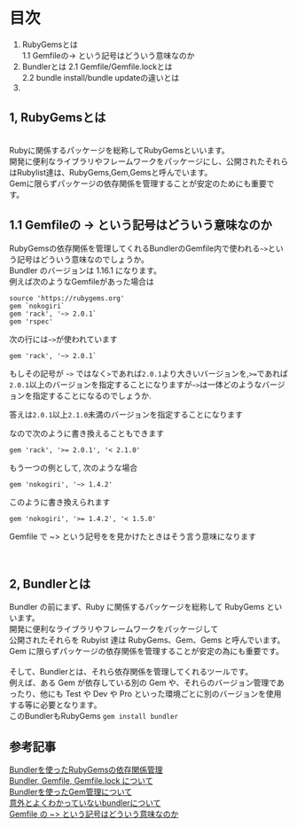 
# 目次

1. RubyGemsとは <br>
  1.1 Gemfileの-> という記号はどういう意味なのか <br>
2. Bundlerとは <be>
  2.1 Gemfile/Gemfile.lockとは <br>
  2.2 bundle install/bundle updateの違いとは<br>
3.





## 1, RubyGemsとは
<br>
Rubyに関係するパッケージを総称してRubyGemsといいます。<br>
開発に便利なライブラリやフレームワークをパッケージにし、公開されたそれらはRubylist達は、RubyGems,Gem,Gemsと呼んでいます。<br>
Gemに限らずパッケージの依存関係を管理することが安定のためにも重要です。<br>





## 1.1 Gemfileの -> という記号はどういう意味なのか

RubyGemsの依存関係を管理してくれるBundlerのGemfile内で使われる`~>`という記号はどういう意味なのでしょうか。<br>
Bundler のバージョンは 1.16.1 になります。<br>
例えば次のようなGemfileがあった場合は <br>
```
source 'https://rubygems.org'
gem `nokogiri`
gem 'rack', '~> 2.0.1`
gem 'rspec'
```

次の行には`~>`が使われています

```
gem 'rack', '~> 2.0.1`
```
もしその記号が `~>` ではなく`>`であれば`2.0.1`より大きいバージョンを,`>=`であれば`2.0.1`以上のバージョンを指定することになりますが`~>`は一体どのようなバージョンを指定することになるのでしょうか.<br>


答えは`2.0.1`以上`2.1.0`未満のバージョンを指定することになります<br>


なので次のように書き換えることもできます<br>

```
gem 'rack', '>= 2.0.1', '< 2.1.0'
```

もう一つの例として, 次のような場合<br>


```
gem 'nokogiri', '~> 1.4.2'
```

このように書き換えられます<br>

```
gem 'nokogiri', '>= 1.4.2', '< 1.5.0'
```

Gemfile で ~> という記号をを見かけたときはそう言う意味になります<br>






<br>


## 2, Bundlerとは
Bundler の前にまず、Ruby に関係するパッケージを総称して RubyGems といいます。<br>
開発に便利なライブラリやフレームワークをパッケージして<br>
公開されたそれらを Rubyist 達は RubyGems、Gem、Gems と呼んでいます。<br>
Gem に限らずパッケージの依存関係を管理することが安定の為にも重要です。<br>
<br>
そして、Bundlerとは、それら依存関係を管理してくれるツールです。<br>
例えば、ある Gem が依存している別の Gem や、それらのバージョン管理であったり、他にも Test や Dev や Pro といった環境ごとに別のバージョンを使用する等に必要となります。<br>
このBundlerもRubyGems
`
gem install bundler
`









## 参考記事


<a href="https://qiita.com/sumyapp/items/6843ceebbbfc09a2b6ac">Bundlerを使ったRubyGemsの依存関係管理</a> <br>
<a href="https://qiita.com/tsubasakat/items/169833d4c8baf79e1b52">Bundler, Gemfile, Gemfile.lock について</a> <br>
<a href="https://qiita.com/mochikichi321/items/ee0b7133524816f73e60">Bundlerを使ったGem管理について</a>  <br>
<a href="https://nishinatoshiharu.com/about-bundler/">意外とよくわかっていないbundlerについて</a> <br>
<a href="https://yu8mada.com/2018/04/22/what-does-tilde-greater-than-sign-mean-in-gemfile/">Gemfile の ~> という記号はどういう意味なのか</a> <br>
<a href=""></a>
<a href=""></a>
